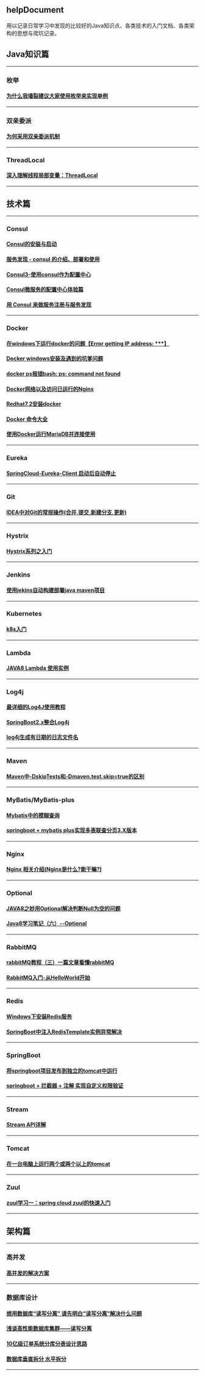 
## helpDocument
用以记录日常学习中发现的比较好的Java知识点、各类技术的入门文档、各类架构的思想与爬坑记录。

## Java知识篇

-------------------------------------------------
### 枚举
#### [为什么我墙裂建议大家使用枚举来实现单例](https://mp.weixin.qq.com/s?__biz=MzI3NzE0NjcwMg==&mid=2650121482&idx=1&sn=e5b86797244d8879bbe9a69fb72641b5&chksm=f36bb82bc41c313d739f485383d3a868a79020c995ee86daef026a589f4782916c42a8d3f6c7&mpshare=1&scene=1&srcid=0614J9OX5zkoAnHiPYX2sHiH#rd)



-------------------------------------------------
### 双亲委派
#### [为何采用双亲委派机制](https://www.jianshu.com/p/2459989a09e7)



-------------------------------------------------
### ThreadLocal
#### [深入理解线程局部变量：ThreadLocal](https://blog.51cto.com/2179425/2082743)









-------------------------------------------------



## 技术篇
-------------------------------------------------
### Consul
#### [Consul的安装与启动](https://blog.csdn.net/coder_501/article/details/79352911)
#### [服务发现 - consul 的介绍、部署和使用](https://blog.csdn.net/buxiaoxia/article/details/69788114)
#### [Consul3-使用consul作为配置中心](https://blog.csdn.net/j903829182/article/details/81050507)
#### [Consul微服务的配置中心体验篇](https://baijiahao.baidu.com/s?id=1594974075748778032&wfr=spider&for=pc)
#### [用 Consul 来做服务注册与服务发现](https://segmentfault.com/a/1190000018731395?utm_source=tag-newest)

-------------------------------------------------
### Docker
#### [在windows下运行docker的问题【Error getting IP address: ***】](https://blog.csdn.net/qq_40963664/article/details/80270991)
#### [Docker windows安装及遇到的坑爹问题](https://blog.csdn.net/lx_yoyo/article/details/72963171)
#### [docker ps报错bash: ps: command not found](https://blog.csdn.net/weixin_37878255/article/details/83347130)
#### [Docker网络以及访问已运行的Nginx](https://blog.csdn.net/lililuni/article/details/83269793)
#### [Redhat7.2安装docker](https://blog.csdn.net/sqandczm/article/details/78560247)
#### [Docker 命令大全](https://www.runoob.com/docker/docker-command-manual.html)
#### [使用Docker运行MariaDB并连接使用](http://www.ptbird.cn/docker-mariadb.html)

-------------------------------------------------
### Eureka
#### [SpringCloud-Eureka-Client 启动后自动停止](https://www.jianshu.com/p/aaebead2130e)





-------------------------------------------------
### Git
#### [IDEA中对Git的常规操作(合并,提交,新建分支,更新)](https://blog.csdn.net/weixin_38399962/article/details/79712379)



-------------------------------------------------
### Hystrix
#### [Hystrix系列之入门](https://www.jianshu.com/p/9cf7dd341bad)



-------------------------------------------------
### Jenkins
#### [使用jekins自动构建部署java maven项目](https://www.cnblogs.com/hdwang/p/6081994.html)



-------------------------------------------------
### Kubernetes
#### [k8s入门](https://yq.aliyun.com/articles/640832)



-------------------------------------------------
### Lambda
#### [JAVA8 Lambda 使用实例](https://blog.csdn.net/qq_37176126/article/details/81273195)


-------------------------------------------------
### Log4j
#### [最详细的Log4J使用教程](https://blog.csdn.net/u013870094/article/details/79518028)
#### [SpringBoot2.x整合Log4j](https://blog.csdn.net/caoshangfeidie000/article/details/82731715)
#### [log4j生成有日期的日志文件名](https://www.cnblogs.com/exmyth/p/5885703.html)

-------------------------------------------------
### Maven
#### [Maven中-DskipTests和-Dmaven.test.skip=true的区别](https://blog.csdn.net/u013452335/article/details/83416743)


-------------------------------------------------
### MyBatis/MyBatis-plus
#### [Mybatis中的模糊查询](https://www.cnblogs.com/dushan/p/4766954.html)
#### [springboot + mybatis plus实现多表联查分页3.X版本](https://blog.csdn.net/m0_37034294/article/details/82935436) 


-------------------------------------------------
### Nginx
#### [Nginx 相关介绍(Nginx是什么?能干嘛?)](https://www.cnblogs.com/wcwnina/p/8728391.html)


-------------------------------------------------
### Optional
#### [JAVA8之妙用Optional解决判断Null为空的问题](http://www.ibloger.net/article/3209.html)
#### [Java8学习笔记（六）--Optional](https://www.cnblogs.com/yw0219/p/7354938.html)


-------------------------------------------------
### RabbitMQ
#### [rabbitMQ教程（三）一篇文章看懂rabbitMQ](https://www.cnblogs.com/tohxyblog/p/7256343.html)
#### [RabbitMQ入门-从HelloWorld开始](https://www.jianshu.com/p/1ea6eef25cce)



-------------------------------------------------
### Redis
#### [Windows下安装Redis服务](https://www.cnblogs.com/jaign/articles/7920588.html)
#### [SpringBoot中注入RedisTemplate实例异常解决](https://blog.csdn.net/zhaoheng314/article/details/81564166)

-------------------------------------------------
### SpringBoot
#### [将springboot项目发布到独立的tomcat中运行](https://www.cnblogs.com/renshengruozhiruchujian/p/7799521.html)
#### [springboot + 拦截器 + 注解 实现自定义权限验证](https://www.cnblogs.com/tianlong/p/10310372.html)

-------------------------------------------------
### Stream
#### [Stream API详解](https://www.cnblogs.com/yw0219/p/7337030.html)

-------------------------------------------------
### Tomcat
#### [在一台电脑上运行两个或两个以上的tomcat](https://www.cnblogs.com/xiaobai1226/p/7662392.html)


-------------------------------------------------
### Zuul
#### [zuul学习一：spring cloud zuul的快速入门](https://www.jianshu.com/p/9c104186572d)


-------------------------------------------------

## 架构篇
-------------------------------------------------
### 高并发
#### [高并发的解决方案](https://blog.csdn.net/sanyaoxu_2/article/details/78992113)


-------------------------------------------------
### 数据库设计
#### [想用数据库“读写分离” 请先明白“读写分离”解决什么问题](https://baijiahao.baidu.com/s?id=1614304400276051465&wfr=spider&for=pc)
#### [浅谈高性能数据库集群——读写分离](https://www.jianshu.com/p/eba38b1ff43c?utm_source=coffeephp.com)
#### [10亿级订单系统分库分表设计思路](https://blog.csdn.net/jokemqc/article/details/82834748)
#### [数据库垂直拆分 水平拆分](https://blog.csdn.net/jerome_s/article/details/52492616)


-------------------------------------------------
